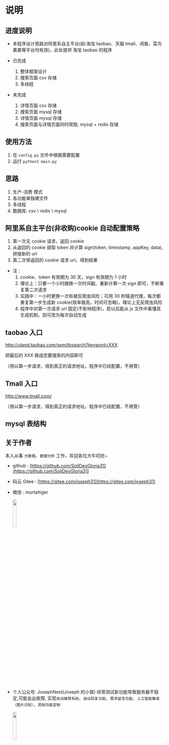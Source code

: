 # 说明

## 进度说明

- 本程序设计思路对阿里系自主平台(如:淘宝 taobao、天猫 tmall、闲鱼、菜鸟裹裹等平台均有效)，此处提供 淘宝 taobao 的程序

- 已完成

  1. 整体框架设计
  2. 搜索页面 csv 存储
  3. 多线程

- 未完成
  1. 详情页面 csv 存储
  2. 搜索页面 mysql 存储
  3. 详情页面 mysql 存储
  4. 搜索页面与详情页面同时爬取, mysql + redis 存储

## 使用方法

1. 在 `config.py` 文件中根据需要配置
2. 运行 `python3 main.py`

## 思路

1. 生产-消费 模式
2. 各功能单独建文件
3. 多线程
4. 数据库: csv \ redis \ mysql

## 阿里系自主平台(非收购)cookie 自动配置策略

1. 第一次无 cookie 请求，返回 cookie
2. 从返回的 cookie 提取 token 并计算 sign(token, timestamp, appKey, data),拼接新的 url
3. 第二次带返回的 cookie 请求 url，得到结果

- 注：
  1. cookie、token 有效期为 30 天，sign 有效期为 1 小时
  2. 理论上：只要一个小时跟换一次时间戳、重新计算一次 sign 即可，不断重复第二次请求
  3. 实践中：一小时更换一次有被反爬虫风险；可用 30 秒隧道代理，每次都重复第一步生成新 cookie(效率极高，时间可忽略)，理论上无反爬虫风险
  4. 程序中对第一次请求 url 固定(不影响程序)，若以后能从 js 文件中看懂其生成机制，则可改为每次自动生成

## taobao 入口

http://uland.taobao.com/sem/tbsearch?keyword=XXX

把最后的 XXX 换成您要搜索的内容即可

（用以第一步请求，得到真正的请求地址，程序中已经配置，不用管）

## Tmall 入口

http://www.tmall.com/

（用以第一步请求，得到真正的请求地址，程序中已经配置，不用管）

## mysql 表结构

## 关于作者

本人从事 `大数据`、`数据分析` 工作，欢迎各位大牛叨扰~

- github : [https://github.com/SoliDeoGloria31](https://github.com/SoliDeoGloria31)

- 码云 Gitee : [https://gitee.com/joseph31](https://gitee.com/joseph31)

- 微信 : mortaltiger

  <img src="https://gitee.com/joseph31/picture_bed/raw/master/mortaltiger.jpg" width="15%">

- 个人公众号: JosephNest(Joseph 的小窝)
  经常测试新功能导致服务器不稳定,可能会出故障, 实现`自动推荐系统`、`自动回复功能`、`需求留言功能`、`人工智能集成（图片识别）`、`其他功能定制`

  <img src="https://gitee.com/joseph31/picture_bed/raw/master/JosephNest.jpg" width="15%">
